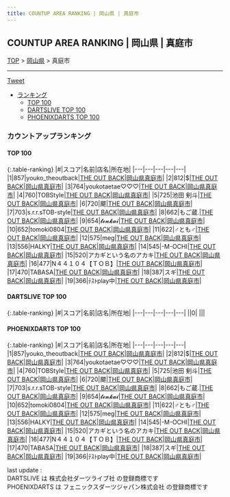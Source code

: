 ```yaml
---
title: COUNTUP AREA RANKING | 岡山県 | 真庭市
---
```

## COUNTUP AREA RANKING | 岡山県 | 真庭市

[TOP](/darts/rank/) > [岡山県](/darts/rank/岡山県/) > 真庭市

___

<a href="https://twitter.com/share?ref_src=twsrc%5Etfw" data-text="COUNTUP AREA RANKING | 岡山県真庭市" class="twitter-share-button" data-hashtags="DARTSLIVE,PHOENIXDARTS,darts,ダーツ" data-show-count="false">Tweet</a>

* [ランキング](#カウントアップランキング)
    * [TOP 100](#top-100)
    * [DARTSLIVE TOP 100](#dartslive-top-100)
    * [PHOENIXDARTS TOP 100](#phoenixdarts-top-100)

### カウントアップランキング

#### TOP 100



{:.table-ranking}
|#|スコア|名前|店名|所在地|
|---|---|---|---|---|
|1|857|<span class="rank-name-pd">youko_theoutback</span>|<a href="https://vs.phoenixdarts.com/jp/shop/shopDetailInfo/s_10509?s_seq=10509">THE OUT BACK</a>|<a href="/darts/rank/岡山県/真庭市">岡山県真庭市</a>|
|2|812|<span class="rank-name-pd">$</span>|<a href="https://vs.phoenixdarts.com/jp/shop/shopDetailInfo/s_10509?s_seq=10509">THE OUT BACK</a>|<a href="/darts/rank/岡山県/真庭市">岡山県真庭市</a>|
|3|764|<span class="rank-name-pd">youkotaetae♡♡♡</span>|<a href="https://vs.phoenixdarts.com/jp/shop/shopDetailInfo/s_10509?s_seq=10509">THE OUT BACK</a>|<a href="/darts/rank/岡山県/真庭市">岡山県真庭市</a>|
|4|760|<span class="rank-name-pd">TOBStyle</span>|<a href="https://vs.phoenixdarts.com/jp/shop/shopDetailInfo/s_10509?s_seq=10509">THE OUT BACK</a>|<a href="/darts/rank/岡山県/真庭市">岡山県真庭市</a>|
|5|725|<span class="rank-name-pd">池田 剣斗</span>|<a href="https://vs.phoenixdarts.com/jp/shop/shopDetailInfo/s_10509?s_seq=10509">THE OUT BACK</a>|<a href="/darts/rank/岡山県/真庭市">岡山県真庭市</a>|
|6|720|<span class="rank-name-pd">飃</span>|<a href="https://vs.phoenixdarts.com/jp/shop/shopDetailInfo/s_10509?s_seq=10509">THE OUT BACK</a>|<a href="/darts/rank/岡山県/真庭市">岡山県真庭市</a>|
|7|703|<span class="rank-name-pd">s.r.r.sTOB-style</span>|<a href="https://vs.phoenixdarts.com/jp/shop/shopDetailInfo/s_10509?s_seq=10509">THE OUT BACK</a>|<a href="/darts/rank/岡山県/真庭市">岡山県真庭市</a>|
|8|662|<span class="rank-name-pd">もご蔵.</span>|<a href="https://vs.phoenixdarts.com/jp/shop/shopDetailInfo/s_10509?s_seq=10509">THE OUT BACK</a>|<a href="/darts/rank/岡山県/真庭市">岡山県真庭市</a>|
|9|654|<span class="rank-name-pd">𝓽𝓮𝓷𝓴𝓪𝓲</span>|<a href="https://vs.phoenixdarts.com/jp/shop/shopDetailInfo/s_10509?s_seq=10509">THE OUT BACK</a>|<a href="/darts/rank/岡山県/真庭市">岡山県真庭市</a>|
|10|652|<span class="rank-name-pd">tomoki0804</span>|<a href="https://vs.phoenixdarts.com/jp/shop/shopDetailInfo/s_10509?s_seq=10509">THE OUT BACK</a>|<a href="/darts/rank/岡山県/真庭市">岡山県真庭市</a>|
|11|622|<span class="rank-name-pd">♂とも♂</span>|<a href="https://vs.phoenixdarts.com/jp/shop/shopDetailInfo/s_10509?s_seq=10509">THE OUT BACK</a>|<a href="/darts/rank/岡山県/真庭市">岡山県真庭市</a>|
|12|575|<span class="rank-name-pd">meg</span>|<a href="https://vs.phoenixdarts.com/jp/shop/shopDetailInfo/s_10509?s_seq=10509">THE OUT BACK</a>|<a href="/darts/rank/岡山県/真庭市">岡山県真庭市</a>|
|13|556|<span class="rank-name-pd">HALKY</span>|<a href="https://vs.phoenixdarts.com/jp/shop/shopDetailInfo/s_10509?s_seq=10509">THE OUT BACK</a>|<a href="/darts/rank/岡山県/真庭市">岡山県真庭市</a>|
|14|545|<span class="rank-name-pd">-M-OCHI</span>|<a href="https://vs.phoenixdarts.com/jp/shop/shopDetailInfo/s_10509?s_seq=10509">THE OUT BACK</a>|<a href="/darts/rank/岡山県/真庭市">岡山県真庭市</a>|
|15|520|<span class="rank-name-pd">アカギという名のアカキ</span>|<a href="https://vs.phoenixdarts.com/jp/shop/shopDetailInfo/s_10509?s_seq=10509">THE OUT BACK</a>|<a href="/darts/rank/岡山県/真庭市">岡山県真庭市</a>|
|16|477|<span class="rank-name-pd">N４４１０４【ＴＯＢ】</span>|<a href="https://vs.phoenixdarts.com/jp/shop/shopDetailInfo/s_10509?s_seq=10509">THE OUT BACK</a>|<a href="/darts/rank/岡山県/真庭市">岡山県真庭市</a>|
|17|470|<span class="rank-name-pd">TABASA</span>|<a href="https://vs.phoenixdarts.com/jp/shop/shopDetailInfo/s_10509?s_seq=10509">THE OUT BACK</a>|<a href="/darts/rank/岡山県/真庭市">岡山県真庭市</a>|
|18|387|<span class="rank-name-pd">スギ</span>|<a href="https://vs.phoenixdarts.com/jp/shop/shopDetailInfo/s_10509?s_seq=10509">THE OUT BACK</a>|<a href="/darts/rank/岡山県/真庭市">岡山県真庭市</a>|
|19|366|<span class="rank-name-pd">ﾃｽﾄplay中</span>|<a href="https://vs.phoenixdarts.com/jp/shop/shopDetailInfo/s_10509?s_seq=10509">THE OUT BACK</a>|<a href="/darts/rank/岡山県/真庭市">岡山県真庭市</a>|


#### DARTSLIVE TOP 100



{:.table-ranking}
|#|スコア|名前|店名|所在地|
|---|---|---|---|---|
||0|<span class="rank-name-dl"> </span>|<a href=""></a>|<a href="/darts/rank//"></a>|


#### PHOENIXDARTS TOP 100



{:.table-ranking}
|#|スコア|名前|店名|所在地|
|---|---|---|---|---|
|1|857|<span class="rank-name-pd">youko_theoutback</span>|<a href="https://vs.phoenixdarts.com/jp/shop/shopDetailInfo/s_10509?s_seq=10509">THE OUT BACK</a>|<a href="/darts/rank/岡山県/真庭市">岡山県真庭市</a>|
|2|812|<span class="rank-name-pd">$</span>|<a href="https://vs.phoenixdarts.com/jp/shop/shopDetailInfo/s_10509?s_seq=10509">THE OUT BACK</a>|<a href="/darts/rank/岡山県/真庭市">岡山県真庭市</a>|
|3|764|<span class="rank-name-pd">youkotaetae♡♡♡</span>|<a href="https://vs.phoenixdarts.com/jp/shop/shopDetailInfo/s_10509?s_seq=10509">THE OUT BACK</a>|<a href="/darts/rank/岡山県/真庭市">岡山県真庭市</a>|
|4|760|<span class="rank-name-pd">TOBStyle</span>|<a href="https://vs.phoenixdarts.com/jp/shop/shopDetailInfo/s_10509?s_seq=10509">THE OUT BACK</a>|<a href="/darts/rank/岡山県/真庭市">岡山県真庭市</a>|
|5|725|<span class="rank-name-pd">池田 剣斗</span>|<a href="https://vs.phoenixdarts.com/jp/shop/shopDetailInfo/s_10509?s_seq=10509">THE OUT BACK</a>|<a href="/darts/rank/岡山県/真庭市">岡山県真庭市</a>|
|6|720|<span class="rank-name-pd">飃</span>|<a href="https://vs.phoenixdarts.com/jp/shop/shopDetailInfo/s_10509?s_seq=10509">THE OUT BACK</a>|<a href="/darts/rank/岡山県/真庭市">岡山県真庭市</a>|
|7|703|<span class="rank-name-pd">s.r.r.sTOB-style</span>|<a href="https://vs.phoenixdarts.com/jp/shop/shopDetailInfo/s_10509?s_seq=10509">THE OUT BACK</a>|<a href="/darts/rank/岡山県/真庭市">岡山県真庭市</a>|
|8|662|<span class="rank-name-pd">もご蔵.</span>|<a href="https://vs.phoenixdarts.com/jp/shop/shopDetailInfo/s_10509?s_seq=10509">THE OUT BACK</a>|<a href="/darts/rank/岡山県/真庭市">岡山県真庭市</a>|
|9|654|<span class="rank-name-pd">𝓽𝓮𝓷𝓴𝓪𝓲</span>|<a href="https://vs.phoenixdarts.com/jp/shop/shopDetailInfo/s_10509?s_seq=10509">THE OUT BACK</a>|<a href="/darts/rank/岡山県/真庭市">岡山県真庭市</a>|
|10|652|<span class="rank-name-pd">tomoki0804</span>|<a href="https://vs.phoenixdarts.com/jp/shop/shopDetailInfo/s_10509?s_seq=10509">THE OUT BACK</a>|<a href="/darts/rank/岡山県/真庭市">岡山県真庭市</a>|
|11|622|<span class="rank-name-pd">♂とも♂</span>|<a href="https://vs.phoenixdarts.com/jp/shop/shopDetailInfo/s_10509?s_seq=10509">THE OUT BACK</a>|<a href="/darts/rank/岡山県/真庭市">岡山県真庭市</a>|
|12|575|<span class="rank-name-pd">meg</span>|<a href="https://vs.phoenixdarts.com/jp/shop/shopDetailInfo/s_10509?s_seq=10509">THE OUT BACK</a>|<a href="/darts/rank/岡山県/真庭市">岡山県真庭市</a>|
|13|556|<span class="rank-name-pd">HALKY</span>|<a href="https://vs.phoenixdarts.com/jp/shop/shopDetailInfo/s_10509?s_seq=10509">THE OUT BACK</a>|<a href="/darts/rank/岡山県/真庭市">岡山県真庭市</a>|
|14|545|<span class="rank-name-pd">-M-OCHI</span>|<a href="https://vs.phoenixdarts.com/jp/shop/shopDetailInfo/s_10509?s_seq=10509">THE OUT BACK</a>|<a href="/darts/rank/岡山県/真庭市">岡山県真庭市</a>|
|15|520|<span class="rank-name-pd">アカギという名のアカキ</span>|<a href="https://vs.phoenixdarts.com/jp/shop/shopDetailInfo/s_10509?s_seq=10509">THE OUT BACK</a>|<a href="/darts/rank/岡山県/真庭市">岡山県真庭市</a>|
|16|477|<span class="rank-name-pd">N４４１０４【ＴＯＢ】</span>|<a href="https://vs.phoenixdarts.com/jp/shop/shopDetailInfo/s_10509?s_seq=10509">THE OUT BACK</a>|<a href="/darts/rank/岡山県/真庭市">岡山県真庭市</a>|
|17|470|<span class="rank-name-pd">TABASA</span>|<a href="https://vs.phoenixdarts.com/jp/shop/shopDetailInfo/s_10509?s_seq=10509">THE OUT BACK</a>|<a href="/darts/rank/岡山県/真庭市">岡山県真庭市</a>|
|18|387|<span class="rank-name-pd">スギ</span>|<a href="https://vs.phoenixdarts.com/jp/shop/shopDetailInfo/s_10509?s_seq=10509">THE OUT BACK</a>|<a href="/darts/rank/岡山県/真庭市">岡山県真庭市</a>|
|19|366|<span class="rank-name-pd">ﾃｽﾄplay中</span>|<a href="https://vs.phoenixdarts.com/jp/shop/shopDetailInfo/s_10509?s_seq=10509">THE OUT BACK</a>|<a href="/darts/rank/岡山県/真庭市">岡山県真庭市</a>|


<div class="footer border-top border-gray-light mt-5 pt-3 text-right text-gray">
    last update : <span style="font-weight: italic" id="foot_last_modified"></span><br />
    DARTSLIVE は 株式会社ダーツライブ社 の登録商標です<br />
    PHOENIXDARTS は フェニックスダーツジャパン株式会社 の登録商標です<br />
</div>

<script src="https://cdnjs.cloudflare.com/ajax/libs/jquery.tablesorter/2.31.3/js/jquery.tablesorter.min.js" integrity="sha512-qzgd5cYSZcosqpzpn7zF2ZId8f/8CHmFKZ8j7mU4OUXTNRd5g+ZHBPsgKEwoqxCtdQvExE5LprwwPAgoicguNg==" crossorigin="anonymous" referrerpolicy="no-referrer"></script>
<link rel="stylesheet" href="https://cdnjs.cloudflare.com/ajax/libs/jquery.tablesorter/2.31.3/css/theme.default.min.css" integrity="sha512-wghhOJkjQX0Lh3NSWvNKeZ0ZpNn+SPVXX1Qyc9OCaogADktxrBiBdKGDoqVUOyhStvMBmJQ8ZdMHiR3wuEq8+w==" crossorigin="anonymous" referrerpolicy="no-referrer" />
<script>
$(function() {
    $(".table-ranking").tablesorter({sortList:[[0, 0]]});
    $("#foot_last_modified").text(formatDate(new Date(document.lastModified), 'yyyy-MM-dd HH:mm:ss'));
});
</script>

<script async src="https://platform.twitter.com/widgets.js" charset="utf-8"></script>